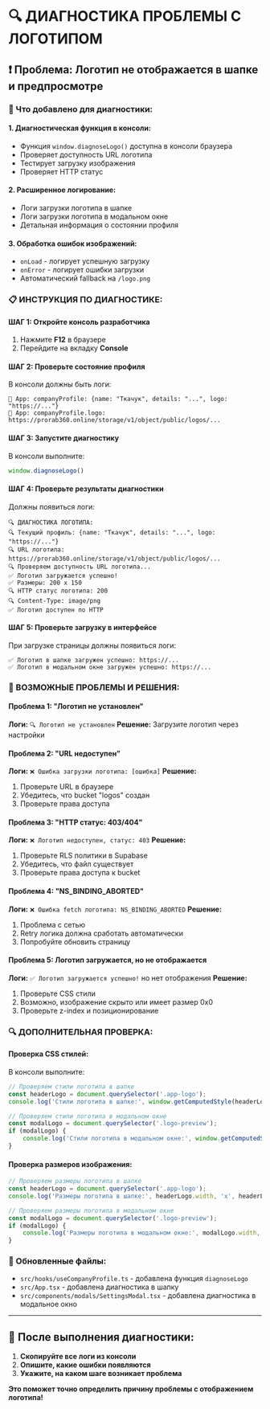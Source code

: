 # 🔍 ДИАГНОСТИКА ПРОБЛЕМЫ С ЛОГОТИПОМ

## ❗ Проблема: Логотип не отображается в шапке и предпросмотре

### 🔧 Что добавлено для диагностики:

#### **1. Диагностическая функция в консоли:**
- Функция `window.diagnoseLogo()` доступна в консоли браузера
- Проверяет доступность URL логотипа
- Тестирует загрузку изображения
- Проверяет HTTP статус

#### **2. Расширенное логирование:**
- Логи загрузки логотипа в шапке
- Логи загрузки логотипа в модальном окне
- Детальная информация о состоянии профиля

#### **3. Обработка ошибок изображений:**
- `onLoad` - логирует успешную загрузку
- `onError` - логирует ошибки загрузки
- Автоматический fallback на `/logo.png`

### 📋 ИНСТРУКЦИЯ ПО ДИАГНОСТИКЕ:

#### **ШАГ 1: Откройте консоль разработчика**
1. Нажмите **F12** в браузере
2. Перейдите на вкладку **Console**

#### **ШАГ 2: Проверьте состояние профиля**
В консоли должны быть логи:
```
🚀 App: companyProfile: {name: "Ткачук", details: "...", logo: "https://..."}
🚀 App: companyProfile.logo: https://prorab360.online/storage/v1/object/public/logos/...
```

#### **ШАГ 3: Запустите диагностику**
В консоли выполните:
```javascript
window.diagnoseLogo()
```

#### **ШАГ 4: Проверьте результаты диагностики**
Должны появиться логи:
```
🔍 ДИАГНОСТИКА ЛОГОТИПА:
🔍 Текущий профиль: {name: "Ткачук", details: "...", logo: "https://..."}
🔍 URL логотипа: https://prorab360.online/storage/v1/object/public/logos/...
🔍 Проверяем доступность URL логотипа...
✅ Логотип загружается успешно!
✅ Размеры: 200 x 150
🔍 HTTP статус логотипа: 200
🔍 Content-Type: image/png
✅ Логотип доступен по HTTP
```

#### **ШАГ 5: Проверьте загрузку в интерфейсе**
При загрузке страницы должны появиться логи:
```
✅ Логотип в шапке загружен успешно: https://...
✅ Логотип в модальном окне загружен успешно: https://...
```

### 🚨 ВОЗМОЖНЫЕ ПРОБЛЕМЫ И РЕШЕНИЯ:

#### **Проблема 1: "Логотип не установлен"**
**Логи:** `🔍 Логотип не установлен`
**Решение:** Загрузите логотип через настройки

#### **Проблема 2: "URL недоступен"**
**Логи:** `❌ Ошибка загрузки логотипа: [ошибка]`
**Решение:** 
1. Проверьте URL в браузере
2. Убедитесь, что bucket "logos" создан
3. Проверьте права доступа

#### **Проблема 3: "HTTP статус: 403/404"**
**Логи:** `❌ Логотип недоступен, статус: 403`
**Решение:**
1. Проверьте RLS политики в Supabase
2. Убедитесь, что файл существует
3. Проверьте права доступа к bucket

#### **Проблема 4: "NS_BINDING_ABORTED"**
**Логи:** `❌ Ошибка fetch логотипа: NS_BINDING_ABORTED`
**Решение:**
1. Проблема с сетью
2. Retry логика должна сработать автоматически
3. Попробуйте обновить страницу

#### **Проблема 5: Логотип загружается, но не отображается**
**Логи:** `✅ Логотип загружается успешно!` но нет отображения
**Решение:**
1. Проверьте CSS стили
2. Возможно, изображение скрыто или имеет размер 0x0
3. Проверьте z-index и позиционирование

### 🔍 ДОПОЛНИТЕЛЬНАЯ ПРОВЕРКА:

#### **Проверка CSS стилей:**
В консоли выполните:
```javascript
// Проверяем стили логотипа в шапке
const headerLogo = document.querySelector('.app-logo');
console.log('Стили логотипа в шапке:', window.getComputedStyle(headerLogo));

// Проверяем стили логотипа в модальном окне
const modalLogo = document.querySelector('.logo-preview');
if (modalLogo) {
    console.log('Стили логотипа в модальном окне:', window.getComputedStyle(modalLogo));
}
```

#### **Проверка размеров изображения:**
```javascript
// Проверяем размеры логотипа в шапке
const headerLogo = document.querySelector('.app-logo');
console.log('Размеры логотипа в шапке:', headerLogo.width, 'x', headerLogo.height);

// Проверяем размеры логотипа в модальном окне
const modalLogo = document.querySelector('.logo-preview');
if (modalLogo) {
    console.log('Размеры логотипа в модальном окне:', modalLogo.width, 'x', modalLogo.height);
}
```

### 📁 Обновленные файлы:
- `src/hooks/useCompanyProfile.ts` - добавлена функция `diagnoseLogo`
- `src/App.tsx` - добавлена диагностика в шапку
- `src/components/modals/SettingsModal.tsx` - добавлена диагностика в модальное окно

---

## 🎯 После выполнения диагностики:
1. **Скопируйте все логи из консоли**
2. **Опишите, какие ошибки появляются**
3. **Укажите, на каком шаге возникает проблема**

**Это поможет точно определить причину проблемы с отображением логотипа!**
